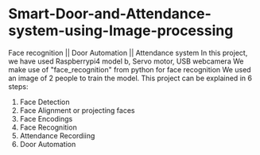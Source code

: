 # Smart-Door-and-Attendance-system-using-Image-processing
Face recognition || Door Automation || Attendance system
In this project, we have used Raspberrypi4 model b, Servo motor, USB webcamera
We make use of "face_recognition" from python for face recognition
We used an image of 2 people to train the model. This project can be explained in 6 steps:
1) Face Detection
2) Face Alignment or projecting faces
3) Face Encodings
4) Face Recognition
5) Attendance Recordiing
6) Door Automation
